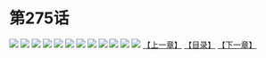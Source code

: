 # 第275话
![](https://mao.mhtupian.com/uploads/img/7563/327123/001.jpg)
![](https://mao.mhtupian.com/uploads/img/7563/327123/002.jpg)
![](https://mao.mhtupian.com/uploads/img/7563/327123/003.jpg)
![](https://mao.mhtupian.com/uploads/img/7563/327123/004.jpg)
![](https://mao.mhtupian.com/uploads/img/7563/327123/005.jpg)
![](https://mao.mhtupian.com/uploads/img/7563/327123/006.jpg)
![](https://mao.mhtupian.com/uploads/img/7563/327123/007.jpg)
![](https://mao.mhtupian.com/uploads/img/7563/327123/008.jpg)
![](https://mao.mhtupian.com/uploads/img/7563/327123/009.jpg)
![](https://mao.mhtupian.com/uploads/img/7563/327123/010.jpg)
![](https://mao.mhtupian.com/uploads/img/7563/327123/011.jpg)
![](https://mao.mhtupian.com/uploads/img/7563/327123/012.jpg)
[【上一章】](./7.md)
[【目录】](./README.md)
[【下一章】](./9.md)
